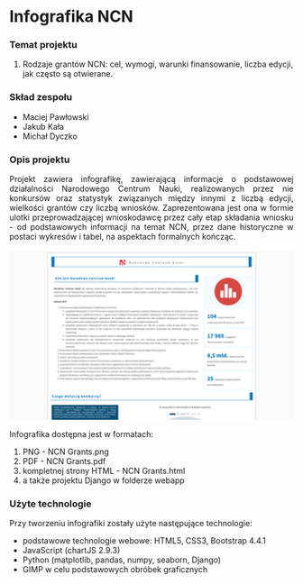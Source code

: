 # Infografika NCN

### Temat projektu

1. Rodzaje grantów NCN: cel, wymogi, warunki finansowanie, liczba edycji, jak często są otwierane.

### Skład zespołu

- Maciej Pawłowski
- Jakub Kała
- Michał Dyczko

### Opis projektu

<div style="text-align: justify">
Projekt zawiera infografikę, zawierającą informacje o podstawowej działalności Narodowego Centrum Nauki, realizowanych przez nie konkursów oraz statystyk związanych między innymi z liczbą edycji, wielkości grantów czy liczbą wniosków. Zaprezentowana jest ona w formie ulotki przeprowadzającej wnioskodawcę przez cały etap składania wniosku - od podstawowych informacji na temat NCN, przez dane historyczne w postaci wykresów i tabel, na aspektach formalnych kończąc.
</div>
<br />
<img width="100%" height="300" src="NCN Grants.png" style="object-fit:cover; object-position:0 0" />

Infografika dostępna jest w formatach:
1. PNG - NCN Grants.png
1. PDF - NCN Grants.pdf
1. kompletnej strony HTML - NCN Grants.html
1. a także projektu Django w folderze webapp

### Użyte technologie

Przy tworzeniu infografiki zostały użyte następujące technologie:

- podstawowe technologie webowe: HTML5, CSS3, Bootstrap 4.4.1
- JavaScript (chartJS 2.9.3)
- Python (matplotlib, pandas, numpy, seaborn, Django)
- GIMP w celu podstawowych obróbek graficznych

